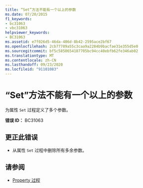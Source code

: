 ```yaml
---
title: “Set”方法不能有一个以上的参数
ms.date: 07/20/2015
f1_keywords:
- bc31063
- vbc31063
helpviewer_keywords:
- BC31063
ms.assetid: e7f026d5-46da-406d-8b42-2595ace2bf67
ms.openlocfilehash: 2cb77789a55c3caa9a2284b9bacfae31e355d5e0
ms.sourcegitcommit: bf5c5850654187705bc94cc40ebfb62fe346ab02
ms.translationtype: MT
ms.contentlocale: zh-CN
ms.lasthandoff: 09/23/2020
ms.locfileid: "91101083"
---
```

# <a name="set-method-cannot-have-more-than-one-parameter"></a>“Set”方法不能有一个以上的参数

为属性 `Set` 过程定义了多个参数。  
  
 **错误 ID：** BC31063  
  
## <a name="to-correct-this-error"></a>更正此错误  
  
- 从属性 `Set` 过程中删除所有多余参数。  
  
## <a name="see-also"></a>请参阅

- [Property 过程](../programming-guide/language-features/procedures/property-procedures.md)
